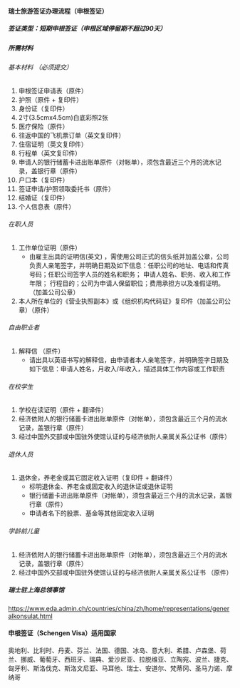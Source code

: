 
#### 瑞士旅游签证办理流程（申根签证）

##### 签证类型：短期申根签证（申根区域停留期不超过90天）

##### 所需材料

###### 基本材料 （必须提交）
1. 申根签证申请表（原件）
2. 护照（原件 + 复印件）
3. 身份证（复印件）
4. 2寸(3.5cmx4.5cm)白底彩照2张
5. 医疗保险（原件）
6. 往返中国的飞机票订单（英文复印件）
7. 住宿证明（英文复印件）
8. 行程单（英文复印件）
9. 申请人的银行储蓄卡进出账单原件（对帐单），须包含最近三个月的流水记录，盖银行章（原件）
10. 户口本（复印件）
11. 签证申请/护照领取委托书（原件）
12. 结婚证（复印件）
13. 个人信息表（原件）

###### 在职人员
1. 工作单位证明（原件）
    * 由雇主出具的证明信(英文) ，需使用公司正式的信头纸并加盖公章，公司负责人亲笔签字，并明确日期及如下信息：任职公司的地址、电话和传真号码；任职公司签字人员的姓名和职务； 申请人姓名、职务、收入和工作年限； 行程目的；公司为申请人保留职位；费用承担方以及准假证明。（加盖公司公章）
2. 本人所在单位的《营业执照副本》或《组织机构代码证》复印件（加盖公司公章）（原件）

###### 自由职业者
1. 解释信 （原件）
    * 请出具以英语书写的解释信，由申请者本人亲笔签字，并明确签字日期及如下信息：申请人姓名，月收入/年收入，描述具体工作内容或工作职责

###### 在校学生
1. 学校在读证明（原件 + 翻译件）
2. 经济依附人的银行储蓄卡进出账单原件（对帐单），须包含最近三个月的流水记录，盖银行章（原件）
3. 经过中国外交部或中国驻外使馆认证的与经济依附人亲属关系公证书（原件）

###### 退休人员
1. 退休金，养老金或其它固定收入证明（复印件 + 翻译件）
    * 标明退休金、养老金或固定收入的退休证或退休证明
    * 银行储蓄卡进出账单原件（对帐单），须包含最近三个月的流水记录，盖银行章（原件）
    * 申请者名下的股票、基金等其他固定收入证明

###### 学龄前儿童
1. 经济依附人的银行储蓄卡进出账单原件（对帐单），须包含最近三个月的流水记录，盖银行章（原件）
2. 经过中国外交部或中国驻外使馆认证的与经济依附人亲属关系公证书 （原件）




##### 瑞士驻上海总领事馆
https://www.eda.admin.ch/countries/china/zh/home/representations/generalkonsulat.html





#### 申根签证（Schengen Visa）适用国家
奥地利、比利时、丹麦、芬兰、法国、德国、冰岛、意大利、希腊、卢森堡、荷兰、挪威、葡萄牙、西班牙、瑞典、爱沙尼亚、拉脱维亚、立陶宛、波兰、捷克、匈牙利、斯洛伐克、斯洛文尼亚、马耳他、瑞士、安道尔、梵蒂冈、圣马力诺、摩纳哥
